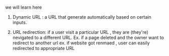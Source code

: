we will learn here 
1. Dynamic URL : a URL that generate automatically based on certain inputs.
   
2. URL redirection: if a user visit a particular URL , they are (they're) nevigated to a different URL.
   Ex. if a page deleted and the owner want to redirect to another url
   ex. if website got renmaed , user can easily redirected to appropriate URL
  
